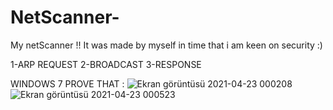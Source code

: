 # NetScanner-
My netScanner !!
It was made by myself in time that i am keen on security :)

1-ARP REQUEST
2-BROADCAST
3-RESPONSE 

WINDOWS 7 PROVE THAT :
![Ekran görüntüsü 2021-04-23 000208](https://user-images.githubusercontent.com/78764084/115785396-1077b780-a3c8-11eb-8ee9-be14d8ed4aae.png)
![Ekran görüntüsü 2021-04-23 000523](https://user-images.githubusercontent.com/78764084/115785397-11104e00-a3c8-11eb-9183-c9e1257e6e43.png)
